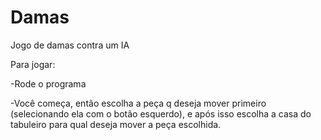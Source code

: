 # Damas
Jogo de damas contra um IA

Para jogar:




-Rode o programa 




-Você começa, então escolha a peça q deseja mover primeiro (selecionando ela com o botão esquerdo), e após isso escolha a casa do tabuleiro para qual deseja mover a peça escolhida.
